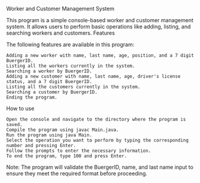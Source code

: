 Worker and Customer Management System

This program is a simple console-based worker and customer management system. It allows users to perform basic operations like adding, listing, and searching workers and customers.
Features

The following features are available in this program:

    Adding a new worker with name, last name, age, position, and a 7 digit BuergerID.
    Listing all the workers currently in the system.
    Searching a worker by BuergerID.
    Adding a new customer with name, last name, age, driver's license status, and a 7 digit BuergerID.
    Listing all the customers currently in the system.
    Searching a customer by BuergerID.
    Ending the program.

How to use

    Open the console and navigate to the directory where the program is saved.
    Compile the program using javac Main.java.
    Run the program using java Main.
    Select the operation you want to perform by typing the corresponding number and pressing Enter.
    Follow the prompts to enter the necessary information.
    To end the program, type 100 and press Enter.

Note: The program will validate the BuergerID, name, and last name input to ensure they meet the required format before proceeding.
